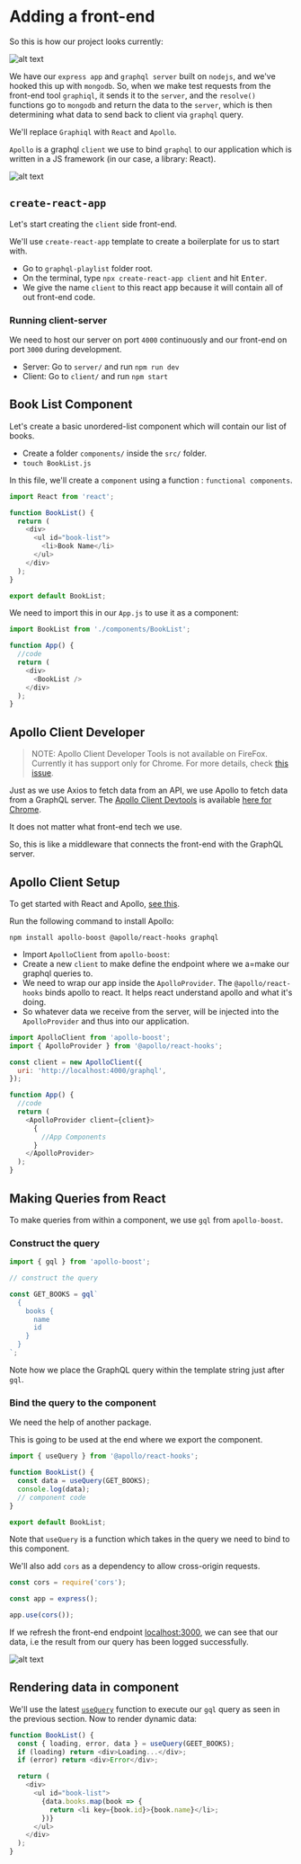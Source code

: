 # Adding a front-end

So this is how our project looks currently:

![alt text](../assets/proj-overview.png 'Project Overview')

We have our `express app` and `graphql server` built on `nodejs`, and we've hooked this up with `mongodb`. So, when we make test requests from the front-end tool `graphiql`, it sends it to the `server`, and the `resolve()` functions go to `mongodb` and return the data to the `server`, which is then determining what data to send back to client via `graphql` query.

We'll replace `Graphiql` with `React` and `Apollo`.

`Apollo` is a graphql `client` we use to bind `graphql` to our application which is written in a JS framework (in our case, a library: React).

![alt text](../assets/react-app.png 'The React App with Apollo GraphQL Client')

## `create-react-app`

Let's start creating the `client` side front-end.

We'll use `create-react-app` template to create a boilerplate for us to start with.

- Go to `graphql-playlist` folder root.
- On the terminal, type `npx create-react-app client` and hit <kbd>Enter</kbd>.
- We give the name `client` to this react app because it will contain all of out front-end code.

### Running client-server

We need to host our server on port `4000` continuously and our front-end on port `3000` during development.

- Server: Go to `server/` and run `npm run dev`
- Client: Go to `client/` and run `npm start`

## Book List Component

Let's create a basic unordered-list component which will contain our list of books.

- Create a folder `components/` inside the `src/` folder.
- `touch BookList.js`

In this file, we'll create a `component` using a function : `functional components`.

```js
import React from 'react';

function BookList() {
  return (
    <div>
      <ul id="book-list">
        <li>Book Name</li>
      </ul>
    </div>
  );
}

export default BookList;
```

We need to import this in our `App.js` to use it as a component:

```js
import BookList from './components/BookList';

function App() {
  //code
  return (
    <div>
      <BookList />
    </div>
  );
}
```

## Apollo Client Developer

> NOTE: Apollo Client Developer Tools is not available on FireFox. Currently it has support only for Chrome. For more details, check [this issue](https://github.com/apollographql/apollo-client-devtools/issues/73).

Just as we use Axios to fetch data from an API, we use Apollo to fetch data from a GraphQL server. The [Apollo Client Devtools](https://github.com/apollographql/apollo-client-devtools/) is available [here for Chrome](https://chrome.google.com/webstore/detail/apollo-client-developer-t/jdkknkkbebbapilgoeccciglkfbmbnfm).

It does not matter what front-end tech we use.

So, this is like a middleware that connects the front-end with the GraphQL server.

## Apollo Client Setup

To get started with React and Apollo, [see this](https://www.apollographql.com/docs/react/get-started/).

Run the following command to install Apollo:

`npm install apollo-boost @apollo/react-hooks graphql`

- Import `ApolloClient` from `apollo-boost`:
- Create a new `client` to make define the endpoint where we a=make our graphql queries to.
- We need to wrap our app inside the `ApolloProvider`. The `@apollo/react-hooks` binds apollo to react. It helps react understand apollo and what it's doing.
- So whatever data we receive from the server, will be injected into the `ApolloProvider` and thus into our application.

```js
import ApolloClient from 'apollo-boost';
import { ApolloProvider } from '@apollo/react-hooks';

const client = new ApolloClient({
  uri: 'http://localhost:4000/graphql',
});

function App() {
  //code
  return (
    <ApolloProvider client={client}>
      {
        //App Components
      }
    </ApolloProvider>
  );
}
```

## Making Queries from React

To make queries from within a component, we use `gql` from `apollo-boost`.

### Construct the query

```js
import { gql } from 'apollo-boost';

// construct the query

const GET_BOOKS = gql`
  {
    books {
      name
      id
    }
  }
`;
```

Note how we place the GraphQL query within the template string just after `gql`.

### Bind the query to the component

We need the help of another package.

This is going to be used at the end where we export the component.

```js
import { useQuery } from '@apollo/react-hooks';

function BookList() {
  const data = useQuery(GET_BOOKS);
  console.log(data);
  // component code
}

export default BookList;
```

Note that `useQuery` is a function which takes in the query we need to bind to this component.

We'll also add `cors` as a dependency to allow cross-origin requests.

```js
const cors = require('cors');

const app = express();

app.use(cors());
```

If we refresh the front-end endpoint [localhost:3000](http://localhost:3000), we can see that our data, i.e the result from our query has been logged successfully.

![alt text](../assets/query-log.png 'Log query result')

## Rendering data in component

We'll use the latest [`useQuery`](https://www.apollographql.com/docs/react/data/queries/#executing-a-query) function to execute our `gql` query as seen in the previous section. Now to render dynamic data:

```js
function BookList() {
  const { loading, error, data } = useQuery(GEET_BOOKS);
  if (loading) return <div>Loading...</div>;
  if (error) return <div>Error</div>;

  return (
    <div>
      <ul id="book-list">
        {data.books.map(book => {
          return <li key={book.id}>{book.name}</li>;
        })}
      </ul>
    </div>
  );
}
```
